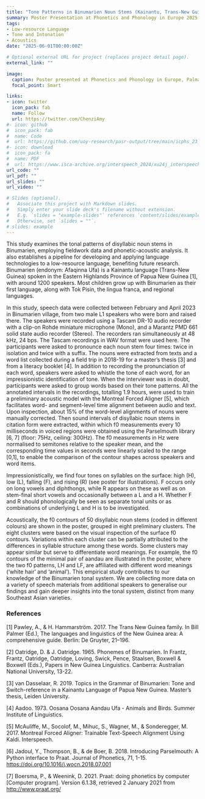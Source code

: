 ```yaml
---
title: "Tone Patterns in Binumarien Noun Stems (Kainantu, Trans-New Guinea)"
summary: Poster Presentation at Phonetics and Phonology in Europe 2025, Palma, Spain.
tags:
- Low-resource Language
- Tone and Intonation
- Acoustics
date: "2025-06-01T00:00:00Z"

# Optional external URL for project (replaces project detail page).
external_link: ""

image:
  caption: Poster presented at Phonetics and Phonology in Europe, Palma, Spain. 25-27 June 2025.
  focal_point: Smart

links:
- icon: twitter
  icon_pack: fab
  name: Follow
  url: https://twitter.com/ChenziAmy
#- icon: github
#  icon_pack: fab
#  name: Code
#  url: https://github.com/uoy-research/pasr-output/tree/main/icphs_23_voicequality
#- icon: download
#  icon_pack: fa
#  name: PDF
#  url: https://www.isca-archive.org/interspeech_2024/xu24j_interspeech.pdf
url_code: ""
url_pdf: ""
url_slides: ""
url_video: ""

# Slides (optional).
#   Associate this project with Markdown slides.
#   Simply enter your slide deck's filename without extension.
#   E.g. `slides = "example-slides"` references `content/slides/example-slides.md`.
#   Otherwise, set `slides = ""`.
# slides: example
---
```


This study examines the tonal patterns of disyllabic noun stems in Binumarien, 
employing fieldwork data and phonetic-acoustic analysis. 
It also establishes a pipeline for developing and applying language technologies 
to a low-resource language, benefiting future research.
Binumarien (endonym: Afaqinna Ufa) is a Kainantu language (Trans-New Guinea) spoken 
in the Eastern Highlands Province of Papua New Guinea [1], with around 1200 speakers. 
Most children grow up with Binumarien as their first language, along with Tok Pisin, 
the lingua franca, and regional languages.

In this study, speech data were collected between February and April 2023 in Binumarien village, 
from two male L1 speakers who were born and raised there. The speakers were recorded 
using a Tascam DR-10 audio recorder with a clip-on Rohde miniature microphone (Mono), 
and a Marantz PMD 661 solid state audio recorder (Stereo). The recorders ran simultaneously at 48 kHz, 24 bps. 
The Tascam recordings in WAV format were used here. The participants were asked 
to pronounce each noun stem four times: twice in isolation and twice with a suffix. 
The nouns were extracted from texts and a word list collected during a field trip in 2018-19 
for a master’s thesis [3] and from a literacy booklet [4]. 
In addition to recording the pronunciation of each word, speakers were asked to whistle the tone of each word, 
for an impressionistic identification of tone. When the interviewer was in doubt, participants were asked to group words based on their tone patterns.
All the annotated intervals in the recordings, totalling 1.9 hours, were used to train a preliminary acoustic model with the Montreal Forced Aligner [5], which facilitates word- and segment-level time alignment between audio and text. Upon inspection, about 15% of the word-level alignments of nouns were manually corrected. Then sound intervals of disyllabic noun stems in citation form were extracted, within which f0 measurements every 10 milliseconds in voiced regions were obtained using the Parselmouth library [6, 7] (floor: 75Hz, ceiling: 300Hz). The f0 measurements in Hz were normalised to semitones relative to the speaker mean, and the corresponding time values in seconds were linearly scaled to the range [0,1], to enable the comparison of the contour shapes across speakers and word items. 

Impressionistically, we find four tones on syllables on the surface: high (H), low (L), falling (F), and rising (R) (see poster for illustrations). 
F occurs only on long vowels and diphthongs, while R appears on these as well as on stem-final short vowels and occasionally between a L and a H. 
Whether F and R should phonologically be seen as separate tonal units or as combinations of underlying L and H is to be investigated.

Acoustically, the f0 contours of 50 disyllabic noun stems (coded in different colours) are shown in the poster, 
grouped in eight preliminary clusters. The eight clusters were based on the visual inspection of the surface f0 contours. 
Variations within each cluster can be partially attributed to the differences in syllable structure among these words. 
Some clusters may appear similar but serve to differentiate word meanings. For example, the f0 contours of the minimal pair of aandau 
are illustrated in the poster, where the two f0 patterns, LH and LF, are affiliated with different word meanings (‘white hair’ and ‘animal’).
This empirical study contributes to our knowledge of the Binumarien tonal system. 
We are collecting more data on a variety of speech materials from additional speakers to generalise our findings and gain deeper insights into the tonal system, 
distinct from many Southeast Asian varieties. 

### References

[1] Pawley, A., & H. Hammarström. 2017. The Trans New Guinea family. In Bill Palmer (Ed.), The languages and linguistics of the New Guinea area: A comprehensive guide. Berlin: De Gruyter, 21–196.

[2] Oatridge, D. & J. Oatridge. 1965. Phonemes of Binumarien. In Frantz, Frantz, Oatridge, Oatridge, Loving, Swick, Pence, Staalsen, Boxwell & Boxwell (Eds.), Papers in New Guinea Linguistics. Canberra: Australian National University, 13-22.

[3] van Dasselaar, R. 2019. Topics in the Grammar of Binumarien: Tone and Switch-reference in a Kainantu Language of Papua New Guinea. Master’s thesis, Leiden University.

[4] Aadoo. 1973. Oosana Oosana Aandau Ufa - Animals and Birds. Summer Institute of Linguistics.

[5] McAuliffe, M., Socolof, M., Mihuc, S., Wagner, M., & Sonderegger, M. 2017. Montreal Forced Aligner: Trainable Text-Speech Alignment Using Kaldi. Interspeech.

[6] Jadoul, Y., Thompson, B., & de Boer, B. 2018. Introducing Parselmouth: A Python interface to Praat. Journal of Phonetics, 71, 1-15. https://doi.org/10.1016/j.wocn.2018.07.001

[7] Boersma, P., & Weenink, D. 2021. Praat: doing phonetics by computer [Computer program]. Version 6.1.38, retrieved 2 January 2021 from http://www.praat.org/

